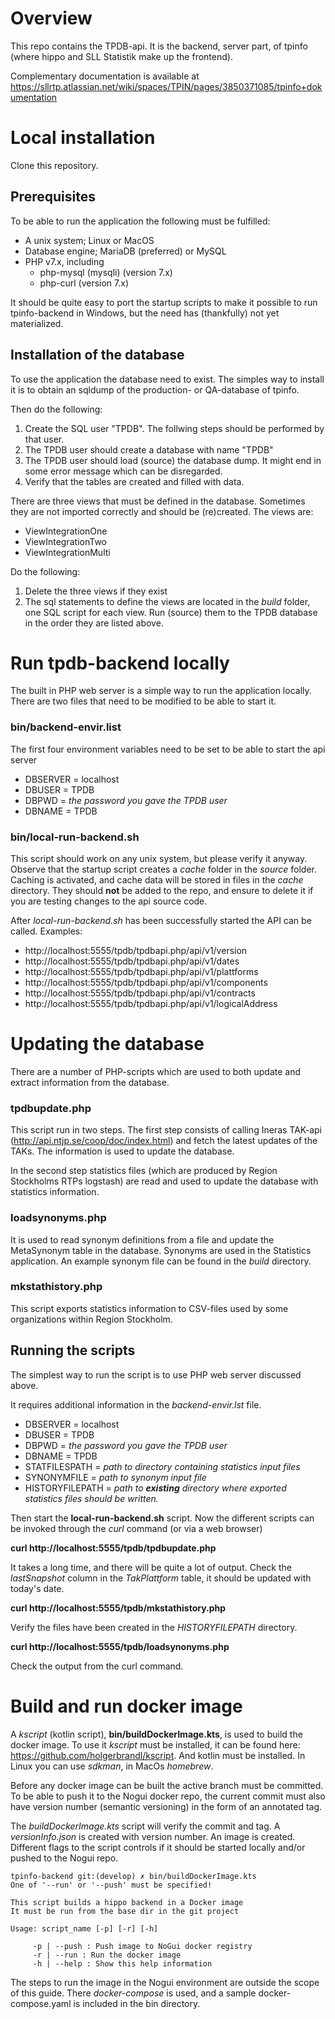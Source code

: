 # Overview
This repo contains the TPDB-api. It is the backend, server part, of tpinfo (where hippo and SLL Statistik make up the frontend).

Complementary documentation is available at https://sllrtp.atlassian.net/wiki/spaces/TPIN/pages/3850371085/tpinfo+dokumentation 

# Local installation
Clone this repository. 

## Prerequisites
To be able to run the application the following must be fulfilled:
* A unix system; Linux or MacOS 
* Database engine; MariaDB (preferred) or MySQL
* PHP v7.x, including
    * php-mysql (mysqli) (version 7.x)
    * php-curl (version 7.x)

It should be quite easy to port the startup scripts to make it possible to run tpinfo-backend in Windows, but the need has (thankfully) not yet materialized. 

## Installation of the database
To use the application the database need to exist. The simples way to install it is to obtain an sqldump of the production- or QA-database of tpinfo. 

Then do the following:
1. Create the SQL user "TPDB". The follwing steps should be performed by that user.
1. The TPDB user should create a database with name "TPDB"
1. The TPDB user should load (source) the database dump. It might end in some error message which can be disregarded.
1. Verify that the tables are created and filled with data.

There are three views that must be defined in the database. Sometimes they are not imported correctly and should be (re)created. The views are:
* ViewIntegrationOne
* ViewIntegrationTwo
* ViewIntegrationMulti

Do the following:
1. Delete the three views if they exist
1. The sql statements to define the views are located in the *build* folder, one SQL script for each view. Run (source) them to the TPDB database in the order they are listed above. 

# Run tpdb-backend locally

The built in PHP web server is a simple way to run the application locally. There are two files that need to be modified to be able to start it.

### bin/backend-envir.list

The first four environment variables need to be set to be able to start the api server
* DBSERVER = localhost
* DBUSER = TPDB
* DBPWD = *the password you gave the TPDB user*
* DBNAME = TPDB

### bin/local-run-backend.sh

This script should work on any unix system, but please verify it anyway. 
Observe that the startup script creates a *cache* folder in the *source* folder. Caching is activated, and cache data will be stored in files in the *cache* directory. They should **not** be added to the repo, and ensure to delete it if you are testing changes to the api source code. 

After *local-run-backend.sh* has been successfully started the API can be called.
Examples:

* http://localhost:5555/tpdb/tpdbapi.php/api/v1/version
* http://localhost:5555/tpdb/tpdbapi.php/api/v1/dates
* http://localhost:5555/tpdb/tpdbapi.php/api/v1/plattforms
* http://localhost:5555/tpdb/tpdbapi.php/api/v1/components
* http://localhost:5555/tpdb/tpdbapi.php/api/v1/contracts
* http://localhost:5555/tpdb/tpdbapi.php/api/v1/logicalAddress

# Updating the database
There are a number of PHP-scripts which are used to both update and extract information from the database. 

### tpdbupdate.php
This script run in two steps. The first step consists of calling Ineras TAK-api (http://api.ntjp.se/coop/doc/index.html) and fetch the latest updates of the TAKs. The information is used to update the database.   

In the second step statistics files (which are produced by Region Stockholms RTPs logstash) are read and used to update the database with statistics information. 

### loadsynonyms.php
It is used to read synonym definitions from a file and update the MetaSynonym table in the database. Synonyms are used in the Statistics application. An example synonym file can be found in the *build* directory. 

### mkstathistory.php
This script exports statistics information to CSV-files used by some organizations within Region Stockholm. 

## Running the scripts
The simplest way to run the script is to use PHP web server discussed above. 

It requires additional information in the *backend-envir.lst* file. 

* DBSERVER = localhost
* DBUSER = TPDB
* DBPWD = *the password you gave the TPDB user*
* DBNAME = TPDB
* STATFILESPATH = *path to directory containing statistics input files* 
* SYNONYMFILE = *path to synonym input file* 
* HISTORYFILEPATH = *path to **existing** directory where exported statistics files should be written.* 

Then start the **local-run-backend.sh** script. Now the different scripts can be invoked through the *curl* command (or via a web browser)

**curl http://localhost:5555/tpdb/tpdbupdate.php**

It takes a long time, and there will be quite a lot of output. Check the *lastSnapshot* column in the  *TakPlattform* table, it should be updated with today's date. 

**curl http://localhost:5555/tpdb/mkstathistory.php**

Verify the files have been created in the *HISTORYFILEPATH* directory.

**curl http://localhost:5555/tpdb/loadsynonyms.php**

Check the output from the curl command.

# Build and run docker image
A *kscript* (kotlin script), **bin/buildDockerImage.kts**, is used to build the docker image. To use it *kscript* must be installed, it can be found here: https://github.com/holgerbrandl/kscript. And kotlin must be installed. In Linux you can use *sdkman*, in MacOs *homebrew*. 

Before any docker image can be built the active branch must be committed. To be able to push it to the Nogui docker repo, the current commit must also have version number (semantic versioning) in the form of an annotated tag. 

The *buildDockerImage.kts* script will verify the commit and tag. A *versionInfo.json* is created with version number. An image is created. Different flags to the script controls if it should be started locally and/or pushed to the Nogui repo. 
```
tpinfo-backend git:(develop) ✗ bin/buildDockerImage.kts 
One of '--run' or '--push' must be specified!

This script builds a hippo backend in a Docker image
It must be run from the base dir in the git project

Usage: script_name [-p] [-r] [-h]

     -p | --push : Push image to NoGui docker registry 
     -r | --run : Run the docker image 
     -h | --help : Show this help information 
```


The steps to run the image in the Nogui environment are outside the scope of this guide. There *docker-compose* is used, and a sample docker-compose.yaml is included in the bin directory.



